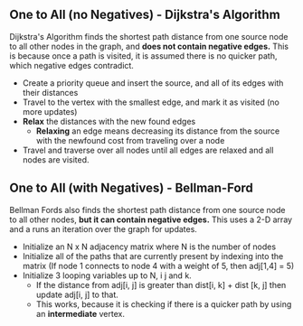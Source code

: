 ## One to All (no Negatives) - Dijkstra's Algorithm
Dijkstra's Algorithm finds the shortest path distance from one source node to all other nodes in the graph, and **does not contain negative edges.** This is because once a path is visited, it is assumed there is no quicker path, which negative edges contradict.
- Create a priority queue and insert the source, and all of its edges with their distances
- Travel to the vertex with the smallest edge, and mark it as visited (no more updates)
- **Relax** the distances with the new found edges
	- **Relaxing** an edge means decreasing its distance from the source with the newfound cost from traveling over a node
- Travel and traverse over all nodes until all edges are relaxed and all nodes are visited.
## One to All (with Negatives) - Bellman-Ford
Bellman Fords also finds the shortest path distance from one source node to all other nodes, **but it can contain negative edges.** This uses a 2-D array and a runs an iteration over the graph for updates.
- Initialize an N x N adjacency matrix where N is the number of nodes
- Initialize all of the paths that are currently present by indexing into the matrix (If node 1 connects to node 4 with a weight of 5, then adj[1,4] = 5)
- Initialize 3 looping variables up to N, i j and k.
	- If the distance from adj[i, j] is greater than dist[i, k] + dist [k, j] then update adj[i, j] to that.
	- This works, because it is checking if there is a quicker path by using an **intermediate** vertex.